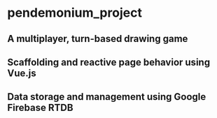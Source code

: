 # pendemonium_project

## A multiplayer, turn-based drawing game
## Scaffolding and reactive page behavior using Vue.js
## Data storage and management using Google Firebase RTDB
